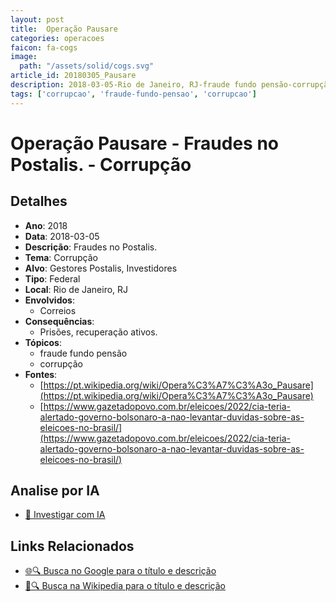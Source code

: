 ```yaml
---
layout: post
title:  Operação Pausare
categories: operacoes
faicon: fa-cogs
image:
  path: "/assets/solid/cogs.svg"
article_id: 20180305_Pausare
description: 2018-03-05-Rio de Janeiro, RJ-fraude fundo pensão-corrupção
tags: ['corrupcao', 'fraude-fundo-pensao', 'corrupcao']
---
```


# Operação Pausare - Fraudes no Postalis. - Corrupção

## Detalhes
- **Ano**: 2018
- **Data**: 2018-03-05
- **Descrição**: Fraudes no Postalis.
- **Tema**: Corrupção
- **Alvo**: Gestores Postalis, Investidores
- **Tipo**: Federal
- **Local**: Rio de Janeiro, RJ
- **Envolvidos**:
  - Correios
- **Consequências**:
  - Prisões, recuperação ativos.
- **Tópicos**:
  - fraude fundo pensão
  - corrupção
- **Fontes**:
  - [https://pt.wikipedia.org/wiki/Opera%C3%A7%C3%A3o_Pausare](https://pt.wikipedia.org/wiki/Opera%C3%A7%C3%A3o_Pausare)
  - [https://www.gazetadopovo.com.br/eleicoes/2022/cia-teria-alertado-governo-bolsonaro-a-nao-levantar-duvidas-sobre-as-eleicoes-no-brasil/](https://www.gazetadopovo.com.br/eleicoes/2022/cia-teria-alertado-governo-bolsonaro-a-nao-levantar-duvidas-sobre-as-eleicoes-no-brasil/)

## Analise por IA
- [🤖 Investigar com IA](https://www.perplexity.ai/search?q=%22opera%C3%A7%C3%A3o%20policial%20Brasil%22%20Opera%C3%A7%C3%A3o%20Pausare%20Fraudes%20no%20Postalis.%20Rio%20de%20Janeiro%2C%20RJ%202018-03-05)

## Links Relacionados
- [🌐🔍 Busca no Google para o título e descrição](https://www.google.com/search?q=%22opera%C3%A7%C3%A3o%20policial%20Brasil%22%20Opera%C3%A7%C3%A3o%20Pausare%20Fraudes%20no%20Postalis.%20Rio%20de%20Janeiro%2C%20RJ%202018-03-05)
- [📖🔍 Busca na Wikipedia para o título e descrição](https://pt.wikipedia.org/w/index.php?search=%22opera%C3%A7%C3%A3o%20policial%20Brasil%22%20Opera%C3%A7%C3%A3o%20Pausare%20Fraudes%20no%20Postalis.%20Rio%20de%20Janeiro%2C%20RJ%202018-03-05)

